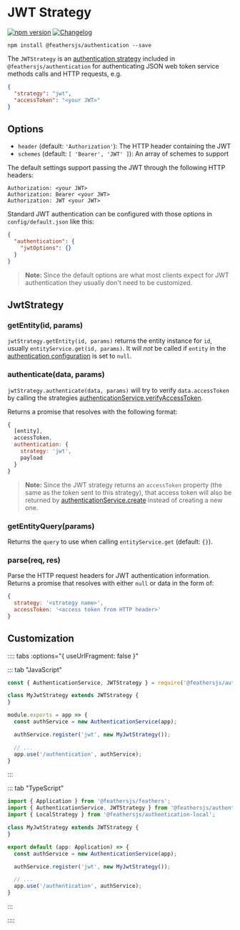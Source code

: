 # JWT Strategy

<Badges>

[![npm version](https://img.shields.io/npm/v/@feathersjs/authentication.svg?style=flat-square)](https://www.npmjs.com/package/@feathersjs/authentication)
[![Changelog](https://img.shields.io/badge/changelog-.md-blue.svg?style=flat-square)](https://github.com/feathersjs/feathers/blob/dove/packages/authentication/CHANGELOG.md)

</Badges>

```
npm install @feathersjs/authentication --save
```

The `JWTStrategy` is an [authentication strategy](./strategy.md) included in `@feathersjs/authentication` for authenticating JSON web token service methods calls and HTTP requests, e.g.

```json
{
  "strategy": "jwt",
  "accessToken": "<your JWT>"
}
```

## Options

- `header` (default: `'Authorization'`): The HTTP header containing the JWT
- `schemes` (default: `[ 'Bearer', 'JWT' ]`): An array of schemes to support

The default settings support passing the JWT through the following HTTP headers:

```
Authorization: <your JWT>
Authorization: Bearer <your JWT>
Authorization: JWT <your JWT>
```

Standard JWT authentication can be configured with those options in `config/default.json` like this:

```json
{
  "authentication": {
    "jwtOptions": {}
  }
}
```

> __Note:__ Since the default options are what most clients expect for JWT authentication they usually don't need to be customized.

## JwtStrategy

### getEntity(id, params)

`jwtStrategy.getEntity(id, params)` returns the entity instance for `id`, usually `entityService.get(id, params)`. It will _not_ be called if `entity` in the [authentication configuration](./service.md#configuration) is set to `null`.

### authenticate(data, params)

`jwtStrategy.authenticate(data, params)` will try to verify `data.accessToken` by calling the strategies [authenticationService.verifyAccessToken](./service.md).

Returns a promise that resolves with the following format:

```js
{
  [entity],
  accessToken,
  authentication: {
    strategy: 'jwt',
    payload
  }
}
```

> __Note:__ Since the JWT strategy returns an `accessToken` property (the same as the token sent to this strategy), that access token will also be returned by [authenticationService.create](./service.md#create-data-params) instead of creating a new one.

### getEntityQuery(params)

Returns the `query` to use when calling `entityService.get` (default: `{}`).

### parse(req, res)

Parse the HTTP request headers for JWT authentication information. Returns a promise that resolves with either `null` or data in the form of:

```js
{
  strategy: '<strategy name>',
  accessToken: '<access token from HTTP header>'
}
```

## Customization

:::: tabs :options="{ useUrlFragment: false }"

::: tab "JavaScript"
```js
const { AuthenticationService, JWTStrategy } = require('@feathersjs/authentication');

class MyJwtStrategy extends JWTStrategy {
}

module.exports = app => {
  const authService = new AuthenticationService(app);

  authService.register('jwt', new MyJwtStrategy());

  // ...
  app.use('/authentication', authService);
}
```
:::

::: tab "TypeScript"
```typescript
import { Application } from '@feathersjs/feathers';
import { AuthenticationService, JWTStrategy } from '@feathersjs/authentication';
import { LocalStrategy } from '@feathersjs/authentication-local';

class MyJwtStrategy extends JWTStrategy {
}

export default (app: Application) => {
  const authService = new AuthenticationService(app);

  authService.register('jwt', new MyJwtStrategy());

  // ...
  app.use('/authentication', authService);
}
```
:::

::::

